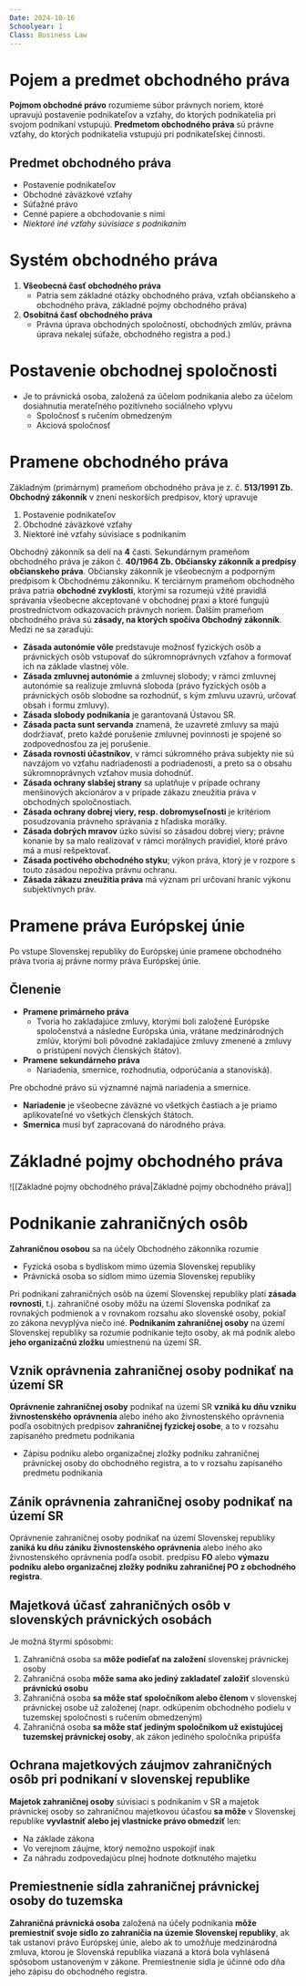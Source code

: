 ```yaml
---
Date: 2024-10-16
Schoolyear: 1
Class: Business Law
---
```

# Pojem a predmet obchodného práva
**Pojmom obchodné právo** rozumieme súbor právnych noriem, ktoré upravujú postavenie podnikateľov a vzťahy, do ktorých podnikatelia pri svojom podnikaní vstupujú.
**Predmetom obchodného práva** sú právne vzťahy, do ktorých podnikatelia vstupujú pri podnikateľskej činnosti.
## Predmet obchodného práva
- Postavenie podnikateľov
- Obchodné záväzkové vzťahy
- Súťažné právo
- Cenné papiere a obchodovanie s nimi
- *Niektoré iné vzťahy súvisiace s podnikaním*
# Systém obchodného práva
1. **Všeobecná časť obchodného práva**
	- Patria sem základné otázky obchodného práva, vzťah občianskeho a obchodného práva, základné pojmy obchodného práva)
2. **Osobitná časť obchodného práva**
	- Právna úprava obchodných spoločností, obchodných zmlúv, právna úprava nekalej súťaže, obchodného registra a pod.)
# Postavenie obchodnej spoločnosti
- Je to právnická osoba, založená za účelom podnikania alebo za účelom dosiahnutia merateľného pozitívneho sociálneho vplyvu
	- Spoločnosť s ručením obmedzeným
	- Akciová spoločnosť
# Pramene obchodného práva
Základným (primárnym) prameňom obchodného práva je z. č. **513/1991 Zb. Obchodný zákonník** v znení neskorších predpisov, ktorý upravuje
1. Postavenie podnikateľov
2. Obchodné záväzkové vzťahy
3. Niektoré iné vzťahy súvisiace s podnikaním

Obchodný zákonník sa delí na **4** časti.
Sekundárnym prameňom obchodného práva je zákon č. **40/1964 Zb. Občiansky zákonník a predpisy občianskeho práva**. Občiansky zákonník je všeobecným a podporným predpisom k Obchodnému zákonníku.
K terciárnym prameňom obchodného práva patria **obchodné zvyklosti**, ktorými sa rozumejú vžité pravidlá správania všeobecne akceptované v obchodnej praxi a ktoré fungujú prostredníctvom odkazovacích právnych noriem.
Ďalším prameňom obchodného práva sú **zásady, na ktorých spočíva Obchodný zákonník**. Medzi ne sa zaraďujú:
- **Zásada autonómie vôle** predstavuje možnosť fyzických osôb a právnických osôb vstupovať do súkromnoprávnych vzťahov a formovať ich na základe vlastnej vôle.
- **Zásada zmluvnej autonómie** a zmluvnej slobody; v rámci zmluvnej autonómie sa realizuje zmluvná sloboda (právo fyzických osôb a právnických osôb slobodne sa rozhodnúť, s kým zmluvu uzavrú, určovať obsah i formu zmluvy).
- **Zásada slobody podnikania** je garantovaná Ústavou SR.
- **Zásada pacta sunt servanda** znamená, že uzavreté zmluvy sa majú dodržiavať, preto každé porušenie zmluvnej povinnosti je spojené so zodpovednosťou za jej porušenie.
- **Zásada rovnosti účastníkov**, v rámci súkromného práva subjekty nie sú navzájom vo vzťahu nadriadenosti a podriadenosti, a preto sa o obsahu súkromnoprávnych vzťahov musia dohodnúť.
- **Zásada ochrany slabšej strany** sa uplatňuje v prípade ochrany menšinových akcionárov a v prípade zákazu zneužitia práva v obchodných spoločnostiach.
- **Zásada ochrany dobrej viery, resp. dobromyseľnosti** je kritériom posudzovania právneho správania z hľadiska morálky.
- **Zásada dobrých mravov** úzko súvisí so zásadou dobrej viery; právne konanie by sa malo realizovať v rámci morálnych pravidiel, ktoré právo má a musí rešpektovať.
- **Zásada poctivého obchodného styku**; výkon práva, ktorý je v rozpore s touto zásadou nepožíva právnu ochranu.
- **Zásada zákazu zneužitia práva** má význam pri určovaní hraníc výkonu subjektívnych práv.
# Pramene práva Európskej únie
Po vstupe Slovenskej republiky do Európskej únie pramene obchodného práva tvoria aj právne normy práva Európskej únie.
## Členenie
- **Pramene primárneho práva**
	- Tvoria ho zakladajúce zmluvy, ktorými boli založené Európske spoločenstvá a následne Európska únia, vrátane medzinárodných zmlúv, ktorými boli pôvodné zakladajúce zmluvy zmenené a zmluvy o pristúpení nových členských štátov).
- **Pramene sekundárneho práva**
	- Nariadenia, smernice, rozhodnutia, odporúčania a stanoviská).

Pre obchodné právo sú významné najmä nariadenia a smernice.
- **Nariadenie** je všeobecne záväzné vo všetkých častiach a je priamo aplikovateľné vo všetkých členských štátoch.
- **Smernica** musí byť zapracovaná do národného práva.
# Základné pojmy obchodného práva
![[Základné pojmy obchodného práva|Základné pojmy obchodného práva]]
# Podnikanie zahraničných osôb
**Zahraničnou osobou** sa na účely Obchodného zákonníka 
rozumie
- Fyzická osoba s bydliskom mimo územia Slovenskej republiky
- Právnická osoba so sídlom mimo územia Slovenskej republiky

Pri podnikaní zahraničných osôb na území Slovenskej republiky platí **zásada rovnosti**, t.j. zahraničné osoby môžu na území Slovenska podnikať za rovnakých podmienok a v rovnakom rozsahu ako slovenské osoby, pokiaľ zo zákona nevyplýva niečo iné.
**Podnikaním zahraničnej osoby** na území Slovenskej republiky sa rozumie podnikanie tejto osoby, ak má podnik alebo **jeho organizačnú zložku** umiestnenú na území SR.
## Vznik oprávnenia zahraničnej osoby podnikať na území SR
**Oprávnenie zahraničnej osoby** podnikať na území SR **vzniká ku dňu vzniku živnostenského oprávnenia** alebo iného ako živnostenského oprávnenia podľa osobitných predpisov **zahraničnej fyzickej osobe**, a to v rozsahu zapísaného predmetu podnikania
- Zápisu podniku alebo organizačnej zložky podniku zahraničnej právnickej osoby do obchodného registra, a to v rozsahu zapísaného predmetu podnikania
## Zánik oprávnenia zahraničnej osoby podnikať na území SR
Oprávnenie zahraničnej osoby podnikať na území Slovenskej republiky **zaniká ku dňu zániku živnostenského oprávnenia** alebo iného ako živnostenského oprávnenia podľa osobit. predpisu **FO** alebo **výmazu podniku alebo organizačnej zložky podniku zahraničnej PO z obchodného registra**.
## Majetková účasť zahraničných osôb v slovenských právnických osobách
Je možná štyrmi spôsobmi:
1. Zahraničná osoba sa **môže podieľať na založení** slovenskej právnickej osoby
2. Zahraničná osoba **môže sama ako jediný zakladateľ založiť** slovenskú **právnickú osobu**
3. Zahraničná osoba **sa môže stať spoločníkom alebo členom** v slovenskej právnickej osobe už založenej (napr. odkúpením obchodného podielu v tuzemskej spoločnosti s ručením obmedzeným)
4. Zahraničná osoba **sa môže stať jediným spoločníkom už existujúcej tuzemskej právnickej osoby**, ak zákon jediného spoločníka pripúšťa
## Ochrana majetkových záujmov zahraničných osôb pri podnikaní v slovenskej republike
**Majetok zahraničnej osoby** súvisiaci s podnikaním v SR a 
majetok právnickej osoby so zahraničnou majetkovou účasťou **sa môže** v Slovenskej republike **vyvlastniť alebo jej vlastnícke právo obmedziť** len:
- Na základe zákona
- Vo verejnom záujme, ktorý nemožno uspokojiť inak
- Za náhradu zodpovedajúcu plnej hodnote dotknutého majetku
## Premiestnenie sídla zahraničnej právnickej osoby do tuzemska
**Zahraničná právnická osoba** založená na účely podnikania **môže premiestniť svoje sídlo zo zahraničia na územie Slovenskej republiky**, ak tak ustanoví právo Európskej únie, alebo ak to umožňuje medzinárodná zmluva, ktorou je Slovenská republika viazaná a ktorá bola vyhlásená spôsobom ustanoveným v zákone.
Premiestnenie sídla je účinné odo dňa jeho zápisu do obchodného registra.